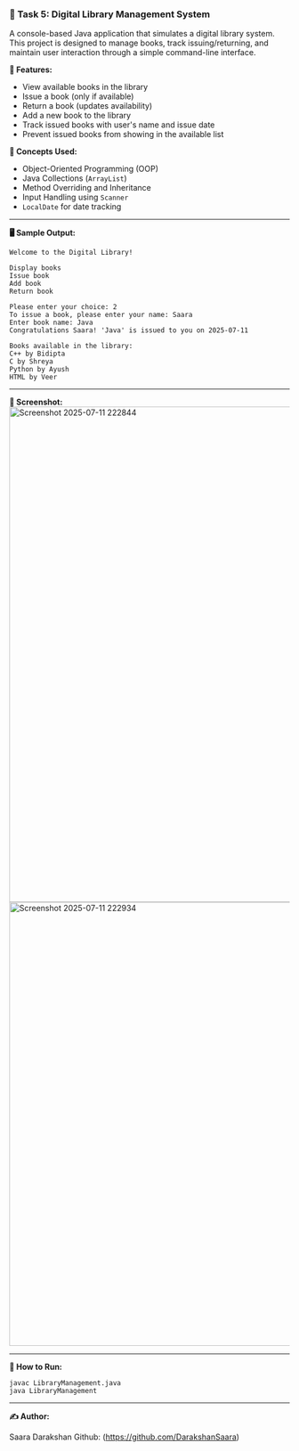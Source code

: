 ### 🔹 Task 5: Digital Library Management System

A console-based Java application that simulates a digital library system. This project is designed to manage books, track issuing/returning, and maintain user interaction through a simple command-line interface.

**📌 Features:**
- View available books in the library
- Issue a book (only if available)
- Return a book (updates availability)
- Add a new book to the library
- Track issued books with user's name and issue date
- Prevent issued books from showing in the available list

**🧠 Concepts Used:**
- Object-Oriented Programming (OOP)
- Java Collections (`ArrayList`)
- Method Overriding and Inheritance
- Input Handling using `Scanner`
- `LocalDate` for date tracking

---

**🖥️ Sample Output:**

```
Welcome to the Digital Library!

Display books
Issue book
Add book
Return book

Please enter your choice: 2
To issue a book, please enter your name: Saara
Enter book name: Java
Congratulations Saara! 'Java' is issued to you on 2025-07-11

Books available in the library:
C++ by Bidipta
C by Shreya
Python by Ayush
HTML by Veer
```

---

**📸 Screenshot:**  
<img width="1372" height="890" alt="Screenshot 2025-07-11 222844" src="https://github.com/user-attachments/assets/2daca6cf-df8d-4430-9a9b-6bc88604be5c" />
<img width="1335" height="797" alt="Screenshot 2025-07-11 222934" src="https://github.com/user-attachments/assets/f7dc1fc7-7b5b-4106-844a-f3f1786319d6" />

---

**🔧 How to Run:**

```
javac LibraryManagement.java
java LibraryManagement
```

---

**✍️ Author:**

Saara Darakshan
Github: (https://github.com/DarakshanSaara)
